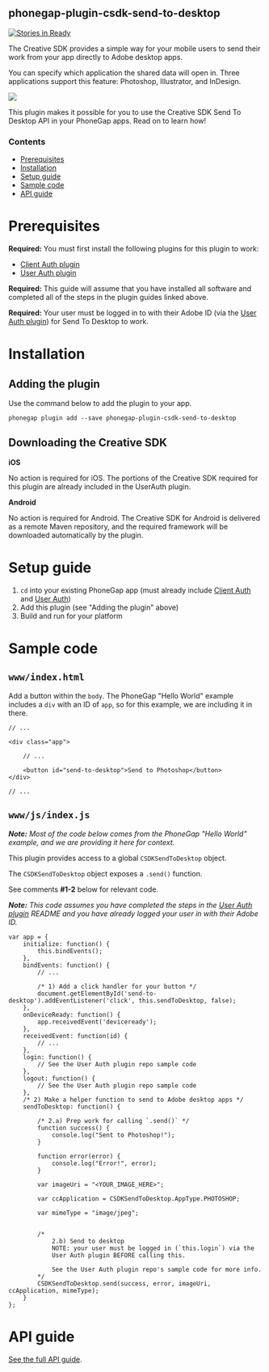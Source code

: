 <!--
#
# Licensed to the Apache Software Foundation (ASF) under one
# or more contributor license agreements.  See the NOTICE file
# distributed with this work for additional information
# regarding copyright ownership.  The ASF licenses this file
# to you under the Apache License, Version 2.0 (the
# "License"); you may not use this file except in compliance
# with the License.  You may obtain a copy of the License at
#
# http://www.apache.org/licenses/LICENSE-2.0
#
# Unless required by applicable law or agreed to in writing,
# software distributed under the License is distributed on an
# "AS IS" BASIS, WITHOUT WARRANTIES OR CONDITIONS OF ANY
#  KIND, either express or implied.  See the License for the
# specific language governing permissions and limitations
# under the License.
#
-->

phonegap-plugin-csdk-send-to-desktop
------------------------

[![Stories in Ready](https://badge.waffle.io/CreativeSDK/phonegap-plugin-csdk-send-to-desktop.png?label=ready&title=Ready)](http://waffle.io/CreativeSDK/phonegap-plugin-csdk-send-to-desktop)

The Creative SDK provides a simple way for your mobile users to send their work from your app directly to Adobe desktop apps.

You can specify which application the shared data will open in. Three applications support this feature: Photoshop, Illustrator, and InDesign.

![](https://s3.amazonaws.com/csdk-assets-aviary-prod-us-east-1/docs/android/send-to-desktop-flow.jpeg)

This plugin makes it possible for you to use the Creative SDK Send To Desktop API in your PhoneGap apps. Read on to learn how!

### Contents

- [Prerequisites](#prerequisites)
- [Installation](#installation)
- [Setup guide](#setup-guide)
- [Sample code](#sample-code)
- [API guide](#api-guide)

# Prerequisites

**Required:** You must first install the following plugins for this plugin to work:

- [Client Auth plugin](https://github.com/CreativeSDK/phonegap-plugin-csdk-client-auth)
- [User Auth plugin](https://github.com/CreativeSDK/phonegap-plugin-csdk-user-auth)

**Required:** This guide will assume that you have installed all software and completed all of the steps in the plugin guides linked above.

**Required:** Your user must be logged in to with their Adobe ID (via the [User Auth plugin](https://github.com/CreativeSDK/phonegap-plugin-csdk-user-auth)) for Send To Desktop to work.


# Installation

## Adding the plugin

Use the command below to add the plugin to your app.

```
phonegap plugin add --save phonegap-plugin-csdk-send-to-desktop
```

## Downloading the Creative SDK

**iOS**

No action is required for iOS. The portions of the Creative SDK required for this plugin are already included in the UserAuth plugin.


**Android**

No action is required for Android. The Creative SDK for Android is delivered as a remote Maven repository, and the required framework will be downloaded automatically by the plugin.


# Setup guide

1. `cd` into your existing PhoneGap app (must already include [Client Auth](https://github.com/CreativeSDK/phonegap-plugin-csdk-client-auth) and [User Auth](https://github.com/CreativeSDK/phonegap-plugin-csdk-user-auth))
1. Add this plugin (see "Adding the plugin" above)
1. Build and run for your platform

# Sample code

## `www/index.html`

Add a button within the `body`. The PhoneGap "Hello World" example includes a `div` with an ID of `app`, so for this example, we are including it in there.

```
// ...

<div class="app">

    // ...

    <button id="send-to-desktop">Send to Photoshop</button>
</div>

// ...

```

## `www/js/index.js`

_**Note:** Most of the code below comes from the PhoneGap "Hello World" example, and we are providing it here for context._

This plugin provides access to a global `CSDKSendToDesktop` object.

The `CSDKSendToDesktop` object exposes a `.send()` function.

See comments **#1-2** below for relevant code.

_**Note:** This code assumes you have completed the steps in the [User Auth plugin](https://github.com/CreativeSDK/phonegap-plugin-csdk-user-auth) README and you have already logged your user in with their Adobe ID._

```
var app = {
    initialize: function() {
        this.bindEvents();
    },
    bindEvents: function() {
        // ...

        /* 1) Add a click handler for your button */
        document.getElementById('send-to-desktop').addEventListener('click', this.sendToDesktop, false);
    },
    onDeviceReady: function() {
        app.receivedEvent('deviceready');
    },
    receivedEvent: function(id) {
        // ...
    },
    login: function() {
        // See the User Auth plugin repo sample code
    },
    logout: function() {
        // See the User Auth plugin repo sample code
    },
    /* 2) Make a helper function to send to Adobe desktop apps */
    sendToDesktop: function() {

        /* 2.a) Prep work for calling `.send()` */
        function success() {
            console.log("Sent to Photoshop!");
        }

        function error(error) {
            console.log("Error!", error);
        }

        var imageUri = "<YOUR_IMAGE_HERE>";

        var ccApplication = CSDKSendToDesktop.AppType.PHOTOSHOP;

        var mimeType = "image/jpeg";


        /*
            2.b) Send to desktop
            NOTE: your user must be logged in (`this.login`) via the
            User Auth plugin BEFORE calling this.

            See the User Auth plugin repo's sample code for more info.
        */
        CSDKSendToDesktop.send(success, error, imageUri, ccApplication, mimeType);
    }
};
```


# API guide

[See the full API guide](docs/api.md).
